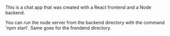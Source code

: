 This is a chat app that was created with a React frontend and a Node backend.

You can run the node server from the backend directory with the command 'npm start'. Same goes for the frondend directory.
